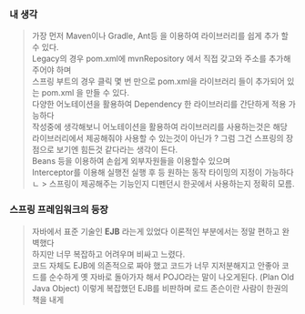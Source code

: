 ### 내 생각
> 가장 먼저 Maven이나 Gradle, Ant등 을 이용하여 라이브러리를 쉽게 추가 할 수 있다.  
> Legacy의 경우 pom.xml에 mvnRepository 에서 직접 갖고와 주소를 추가해 주어야 하며  
> 스프링 부트의 경우 클릭 몇 번 만으로 pom.xml을 라이브러리 들이 추가되어 있는 pom.xml 을 
> 만들 수 있다.  
> 다양한 어노테이션을 활용하여 Dependency 한 라이브러리를 간단하게 적용 가능하다  
> 작성중에 생각해보니 어노테이션을 활용하여 라이브러리를 사용하는것은 해당 라이브러리에서 제공해줘야 사용할 수 있는것이 아닌가 ? 그럼 그건 스프링의 장점으로 보기엔 힘든것 같다라는 생각이 든다.  
> Beans 등을 이용하여 손쉽게 외부자원들을 이용할수 있으며  
> Interceptor를 이용해 실행전 실행 후 등 원하는 동작 타이밍의 지정이 가능하다
> 	ㄴ > 스프링이 제공해주는 기능인지 디펜던시 한곳에서 사용하는지 정확히 모름.

### 스프링 프레임워크의 등장
> 자바에서 표준 기술인 **EJB** 라는게 있었다 이론적인 부분에서는 정말 편하고 완벽했다  
> 하지만 너무 복잡하고 어려우며 비싸고 느렸다.  
> 코드 자체도 EJB에 의존적으로 짜야 했고 코드가 너무 지저분해지고 안좋아 코드를 순수하게 옛 자바로 돌아가자 해서 POJO라는 말이 나오게된다. (Plan Old Java Object)
> 이렇게 복잡했던 EJB를 비판하며 로드 존슨이란 사람이 한권의 책을 내게